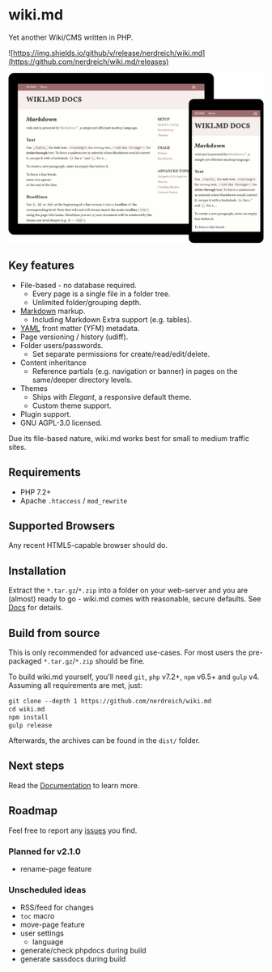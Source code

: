 # wiki.md

Yet another Wiki/CMS written in PHP.

![https://img.shields.io/github/v/release/nerdreich/wiki.md](https://github.com/nerdreich/wiki.md/releases)

![wiki.md](preview.png)

## Key features

* File-based - no database required.
  * Every page is a single file in a folder tree.
  * Unlimited folder/grouping depth.
* [Markdown](https://en.wikipedia.org/wiki/Markdown) markup.
  * Including Markdown Extra support (e.g. tables).
* [YAML](https://en.wikipedia.org/wiki/YAML) front matter (YFM) metadata.
* Page versioning / history (udiff).
* Folder users/passwords.
  * Set separate permissions for create/read/edit/delete.
* Content inheritance
  * Reference partials (e.g. navigation or banner) in pages on the same/deeper directory levels.
* Themes
  * Ships with _Elegant_, a responsive default theme.
  * Custom theme support.
* Plugin support.
* GNU AGPL-3.0 licensed.

Due its file-based nature, wiki.md works best for small to medium traffic sites.

## Requirements

* PHP 7.2+
* Apache `.htaccess` / `mod_rewrite`

## Supported Browsers

Any recent HTML5-capable browser should do.

## Installation

Extract the `*.tar.gz`/`*.zip` into a folder on your web-server and you are (almost) ready to go - wiki.md comes with reasonable, secure defaults. See [Docs](docs/README.md) for details.

## Build from source

This is only recommended for advanced use-cases. For most users the pre-packaged `*.tar.gz`/`*.zip` should be fine.

To build wiki.md yourself, you'll need `git`, `php` v7.2+, `npm` v6.5+ and `gulp` v4. Assuming all requirements are met, just:

```
git clone --depth 1 https://github.com/nerdreich/wiki.md
cd wiki.md
npm install
gulp release
```

Afterwards, the archives can be found in the `dist/` folder.

## Next steps

Read the [Documentation](docs/) to learn more.

## Roadmap

Feel free to report any [issues](https://github.com/nerdreich/wiki.md/issues) you find.

### Planned for v2.1.0

* rename-page feature

### Unscheduled ideas

* RSS/feed for changes
* `toc` macro
* move-page feature
* user settings
  * language
* generate/check phpdocs during build
* generate sassdocs during build
